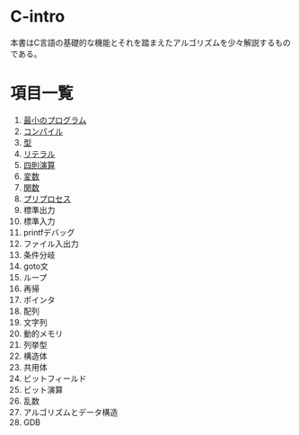 # C-intro

本書はC言語の基礎的な機能とそれを踏まえたアルゴリズムを少々解説するものである。

# 項目一覧

1. [最小のプログラム](entity/01_minimum-program.md)
2. [コンパイル](entity/02_compile.md)
3. [型](entity/03_type.md)
4. [リテラル](entity/04_literal.md)
5. [四則演算](entity/05_operation.md)
6. [変数](entity/06_variable.md)
7. [関数](entity/07_function.md)
8. [プリプロセス](entity/08_preprocess.md)
9. 標準出力
10. 標準入力
11. printfデバッグ
12. ファイル入出力
13. 条件分岐
14. goto文
15. ループ
16. 再帰
17. ポインタ
18. 配列
19. 文字列
20. 動的メモリ
21. 列挙型
22. 構造体
23. 共用体
24. ビットフィールド
25. ビット演算
26. 乱数
27. アルゴリズムとデータ構造
28. GDB
